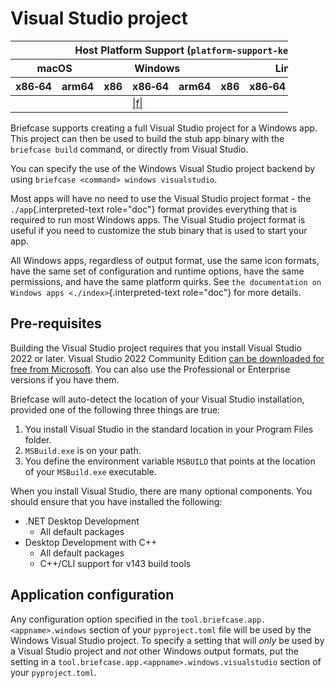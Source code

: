 # Visual Studio project

<table style="width:88%;">
<colgroup>
<col style="width: 11%" />
<col style="width: 10%" />
<col style="width: 7%" />
<col style="width: 5%" />
<col style="width: 6%" />
<col style="width: 5%" />
<col style="width: 5%" />
<col style="width: 7%" />
<col style="width: 11%" />
<col style="width: 7%" />
<col style="width: 10%" />
</colgroup>
<thead>
<tr>
<th colspan="11">Host Platform Support (<code class="interpreted-text"
role="ref">platform-support-key</code>)</th>
</tr>
<tr>
<th colspan="2">macOS</th>
<th colspan="5">Windows</th>
<th colspan="4">Linux</th>
</tr>
<tr>
<th>x86‑64</th>
<th>arm64</th>
<th>x86</th>
<th colspan="2">x86‑64</th>
<th colspan="2">arm64</th>
<th>x86</th>
<th>x86‑64</th>
<th>arm</th>
<th>arm64</th>
</tr>
</thead>
<tbody>
<tr>
<td></td>
<td></td>
<td></td>
<td colspan="2"><a href="##SUBST##|f|">|f|</a></td>
<td colspan="2"></td>
<td></td>
<td></td>
<td></td>
<td></td>
</tr>
</tbody>
</table>

Briefcase supports creating a full Visual Studio project for a Windows
app. This project can then be used to build the stub app binary with the
`briefcase build` command, or directly from Visual Studio.

You can specify the use of the Windows Visual Studio project backend by
using `briefcase <command> windows visualstudio`.

Most apps will have no need to use the Visual Studio project format -
the `./app`{.interpreted-text role="doc"} format provides everything
that is required to run most Windows apps. The Visual Studio project
format is useful if you need to customize the stub binary that is used
to start your app.

All Windows apps, regardless of output format, use the same icon
formats, have the same set of configuration and runtime options, have
the same permissions, and have the same platform quirks. See
`the documentation on Windows apps <./index>`{.interpreted-text
role="doc"} for more details.

## Pre-requisites

Building the Visual Studio project requires that you install Visual
Studio 2022 or later. Visual Studio 2022 Community Edition [can be
downloaded for free from
Microsoft](https://visualstudio.microsoft.com/vs/community/). You can
also use the Professional or Enterprise versions if you have them.

Briefcase will auto-detect the location of your Visual Studio
installation, provided one of the following three things are true:

1.  You install Visual Studio in the standard location in your Program
    Files folder.
2.  `MSBuild.exe` is on your path.
3.  You define the environment variable `MSBUILD` that points at the
    location of your `MSBuild.exe` executable.

When you install Visual Studio, there are many optional components. You
should ensure that you have installed the following:

- .NET Desktop Development
  - All default packages
- Desktop Development with C++
  - All default packages
  - C++/CLI support for v143 build tools

## Application configuration

Any configuration option specified in the
`tool.briefcase.app.<appname>.windows` section of your `pyproject.toml`
file will be used by the Windows Visual Studio project. To specify a
setting that will *only* be used by a Visual Studio project and *not*
other Windows output formats, put the setting in a
`tool.briefcase.app.<appname>.windows.visualstudio` section of your
`pyproject.toml`.
